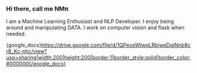 ### Hi there, call me NMπ

I am a Machine Learning Enthusiast and NLP Developer. I enjoy being around and manipulating DATA. I work on computer vision and flask when needed.

{google_docs}https://drive.google.com/file/d/1QPeosWIwqLRbjweDqjNnb8cr8_Kc-nhc/view?usp=sharing|width:200|height:200|border:1|border_style:solid|border_color:#000000{/google_docs}

<!--
**nandakishormpai2001/nandakishormpai2001** is a ✨ _special_ ✨ repository because its `README.md` (this file) appears on your GitHub profile.

Here are some ideas to get you started:

- 🔭 I’m currently working on ...
- 🌱 I’m currently learning ...
- 👯 I’m looking to collaborate on ...
- 🤔 I’m looking for help with ...
- 💬 Ask me about ...
- 📫 How to reach me: ...
- 😄 Pronouns: ...
- ⚡ Fun fact: ...
-->
